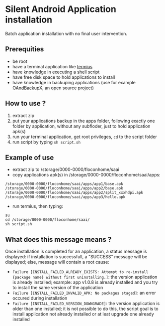 # Silent Android Application installation
Batch application installation with no final user intervention.
   
## **Prerequities**
- be root
- have a terminal application like [termius](https://play.google.com/store/apps/details?id=com.server.auditor.ssh.client)
- have knowledge in executing a shell script
- have free disk space to hold applications to install
- have knowledge in backuping applications (use for example [OAndBackupX](https://f-droid.org/fr/packages/com.machiav3lli.backup/), an open source project)
   
## **How to use ?**
1. extract zip
1. put your applications backup in the apps folder, following exactly one folder by application, without any subfloder, just to hold application apk(s)
1. run your terminal application, get root privileges, `cd` to the script folder
1. run script by typing `sh script.sh`
   
## **Example of use**
- extract zip to /storage/0000-0000/floconhome/saai
- copy applications apk(s) in /storage/0000-0000/floconhome/saai/apps:
```shell
/storage/0000-0000/floconhome/saai/apps/app1/base.apk
/storage/0000-0000/floconhome/saai/apps/app2/base.apk
/storage/0000-0000/floconhome/saai/apps/app2/split_xxxhdpi.apk
/storage/0000-0000/floconhome/saai/apps/app3/hello.apk
```
- run termius, then typing:
```shell
su
cd /storage/0000-0000/floconhome/saai/
sh script.sh
```

## **What does this message means ?**  
   
Once installation is completed for an application, a status message is displayed: if installation is successfull, a "SUCCESS" message will be displayed; else, message will contain a root cause:
- `Failure [INSTALL_FAILED_ALREADY_EXISTS: Attempt to re-install {package name} without first uninstalling.]`: the version application is already installed; example: app v1.0.8 is already installed and you try to install the same version of the application
- `Failure [INSTALL_FAILED_INVALID_APK: No packages staged]`: an error occured during installation
- `Failure [INSTALL_FAILED_VERSION_DOWNGRADE]`: the version application is older than one installed; it is not possible to do this, the script goal is to install application not already installed or at leat upgrade one already installed
